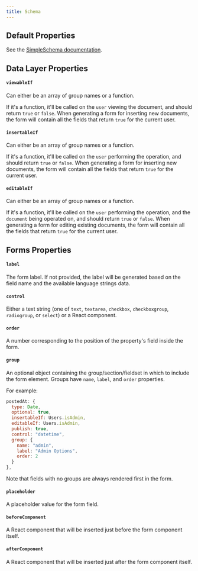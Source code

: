 ```yaml
---
title: Schema
---
```


## Default Properties

See the [SimpleSchema documentation](https://github.com/aldeed/meteor-simple-schema#schema-rules).

## Data Layer Properties

#### `viewableIf`

Can either be an array of group names or a function.

If it's a function, it'll be called on the `user` viewing the document, and should return `true` or `false`. When generating a form for inserting new documents, the form will contain all the fields that return `true` for the current user. 

#### `insertableIf`

Can either be an array of group names or a function.

If it's a function, it'll be called on the `user` performing the operation, and should return `true` or `false`. When generating a form for inserting new documents, the form will contain all the fields that return `true` for the current user. 

#### `editableIf`

Can either be an array of group names or a function.

If it's a function, it'll be called on the `user` performing the operation, and the `document` being operated on, and should return `true` or `false`. When generating a form for editing existing documents, the form will contain all the fields that return `true` for the current user. 

## Forms Properties

#### `label`

The form label. If not provided, the label will be generated based on the field name and the available language strings data. 

#### `control`

Either a text string (one of `text`, `textarea`, `checkbox`, `checkboxgroup`, `radiogroup`, or `select`) or a React component. 

#### `order`

A number corresponding to the position of the property's field inside the form. 

#### `group`

An optional object containing the group/section/fieldset in which to include the form element. Groups have `name`, `label`, and `order` properties.

For example:

```js
postedAt: {
  type: Date,
  optional: true,
  insertableIf: Users.isAdmin,
  editableIf: Users.isAdmin,
  publish: true,
  control: "datetime",
  group: {
    name: "admin",
    label: "Admin Options",
    order: 2
  }
},
```

Note that fields with no groups are always rendered first in the form. 

#### `placeholder`

A placeholder value for the form field. 

#### `beforeComponent`

A React component that will be inserted just before the form component itself.

#### `afterComponent`

A React component that will be inserted just after the form component itself.

